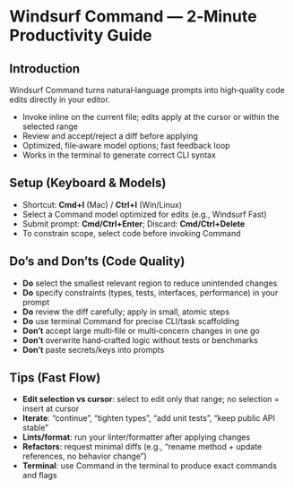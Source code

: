 # Windsurf Command — 2‑Minute Productivity Guide

## Introduction
Windsurf Command turns natural‑language prompts into high‑quality code edits directly in your editor.
- Invoke inline on the current file; edits apply at the cursor or within the selected range
- Review and accept/reject a diff before applying
- Optimized, file‑aware model options; fast feedback loop
- Works in the terminal to generate correct CLI syntax

## Setup (Keyboard & Models)
- Shortcut: **Cmd+I** (Mac) / **Ctrl+I** (Win/Linux)
- Select a Command model optimized for edits (e.g., Windsurf Fast)
- Submit prompt: **Cmd/Ctrl+Enter**; Discard: **Cmd/Ctrl+Delete**
- To constrain scope, select code before invoking Command

## Do’s and Don’ts (Code Quality)
- **Do** select the smallest relevant region to reduce unintended changes
- **Do** specify constraints (types, tests, interfaces, performance) in your prompt
- **Do** review the diff carefully; apply in small, atomic steps
- **Do** use terminal Command for precise CLI/task scaffolding
- **Don’t** accept large multi‑file or multi‑concern changes in one go
- **Don’t** overwrite hand‑crafted logic without tests or benchmarks
- **Don’t** paste secrets/keys into prompts

## Tips (Fast Flow)
- **Edit selection vs cursor**: select to edit only that range; no selection = insert at cursor
- **Iterate**: “continue”, “tighten types”, “add unit tests”, “keep public API stable”
- **Lints/format**: run your linter/formatter after applying changes
- **Refactors**: request minimal diffs (e.g., “rename method + update references, no behavior change”)
- **Terminal**: use Command in the terminal to produce exact commands and flags
